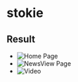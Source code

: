# stokie
## Result


- ![Home Page](https://drive.google.com/file/d/1gQo7QJZt2fzpiKX4iPKdVA2dTVOSzanu/view?usp=drive_link)
- ![NewsView Page](https://drive.google.com/file/d/1aiNt91cu0DlFEHJ-uOqtKiKqvGzFW-qC/view?usp=drive_link)
- ![Video](https://drive.google.com/file/d/1lc9Hif8u5HEqXoq0Hc5s9TZxuMlQIODx/view?usp=drive_link)


